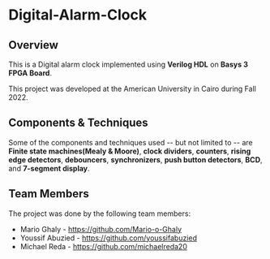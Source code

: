 # Digital-Alarm-Clock
 ## Overview
 This is a Digital alarm clock implemented using **Verilog HDL** on **Basys 3 FPGA Board**. 

 This project was developed at the American University in Cairo during Fall 2022.

 ## Components & Techniques
 Some of the components and techniques used -- but not limited to --  are **Finite state machines(Mealy & Moore)**, **clock dividers**, **counters**, **rising edge detectors**, **debouncers**, **synchronizers**,
**push button detectors**, **BCD**, and **7-segment display**.

 ## Team Members
The project was done by the following team members:
- Mario Ghaly - https://github.com/Mario-o-Ghaly
- Youssif Abuzied - https://github.com/youssifabuzied
- Michael Reda - https://github.com/michaelreda20
 

